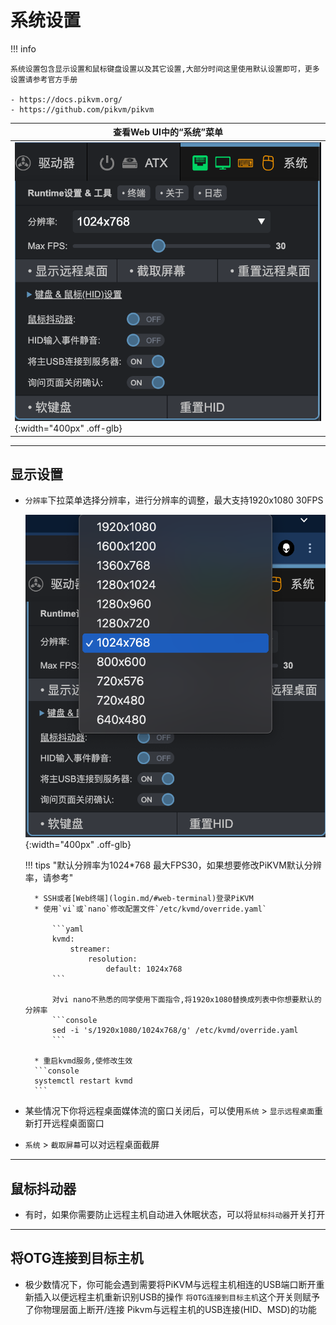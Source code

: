 # 系统设置

!!! info

    系统设置包含显示设置和鼠标键盘设置以及其它设置,大部分时间这里使用默认设置即可，更多设置请参考官方手册

    - https://docs.pikvm.org/
    - https://github.com/pikvm/pikvm

| 查看Web UI中的“系统”菜单 |
|----------------------------------------|
| ![system_menu](img/system/system_menu.png){:width="400px" .off-glb} |

-----

## 显示设置

- `分辨率`下拉菜单选择分辨率，进行分辨率的调整，最大支持1920x1080 30FPS

    ![system_resolution](img/system/system_resolution.png){:width="400px" .off-glb}

    !!! tips "默认分辨率为1024*768 最大FPS30，如果想要修改PiKVM默认分辨率，请参考"

        * SSH或者[Web终端](login.md/#web-terminal)登录PiKVM
        * 使用`vi`或`nano`修改配置文件`/etc/kvmd/override.yaml`

            ```yaml
            kvmd:
                streamer:
                    resolution:
                        default: 1024x768
            ```

            对vi nano不熟悉的同学使用下面指令,将1920x1080替换成列表中你想要默认的分辨率
            ```console
            sed -i 's/1920x1080/1024x768/g' /etc/kvmd/override.yaml
            ```

        * 重启kvmd服务,使修改生效
        ```console
        systemctl restart kvmd
        ```

- 某些情况下你将远程桌面媒体流的窗口关闭后，可以使用`系统` > `显示远程桌面`重新打开远程桌面窗口

- `系统` > `截取屏幕`可以对远程桌面截屏

-----

## 鼠标抖动器

- 有时，如果你需要防止远程主机自动进入休眠状态，可以将`鼠标抖动器`开关打开

-----

## 将OTG连接到目标主机

- 极少数情况下，你可能会遇到需要将PiKVM与远程主机相连的USB端口断开重新插入以便远程主机重新识别USB的操作
`将OTG连接到目标主机`这个开关则赋予了你物理层面上断开/连接 Pikvm与远程主机的USB连接(HID、MSD)的功能
